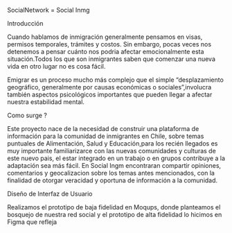 SocialNetwork = Social Inmg

Introducción

Cuando hablamos de inmigración generalmente pensamos en visas, permisos temporales, trámites y costos. Sin embargo, pocas veces nos detenemos a pensar cuánto nos podria afectar emocionalmente esta situación.Todos los que son inmigrantes saben que comenzar una nueva vida en otro lugar no es cosa fácil. 

Emigrar es un proceso mucho más complejo que el simple “desplazamiento geográfico, generalmente por causas económicas o sociales”,involucra también aspectos psicológicos importantes que pueden llegar a afectar nuestra estabilidad mental.

Como surge ?

Este proyecto nace de la  necesidad de construir una plataforma de información para la comunidad de inmigrantes en Chile, sobre temas puntuales de Alimentación, Salud y Educación,para los recién llegados es muy importante familiarizarce con las nuevas comunidades y culturas de este nuevo pais, el estar integrado en un trabajo o en grupos contribuye a la adaptación sea más fácil. En Social Ingm encontraran compartir opiniones, comentarios y geocalizacion sobre los temas antes mencionados, con la finalidad de otorgar veracidad y oportuna de información a la comunidad. 

Diseño de Interfaz de Usuario

Realizamos el prototipo de baja fidelidad en Moqups, donde planteamos el bosquejo de nuestra red social y el prototipo de alta fidelidad lo hicimos en Figma  que refleja 



